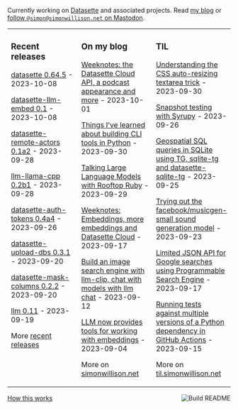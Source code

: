 Currently working on [Datasette](https://datasette.io/) and associated projects. Read [my blog](https://simonwillison.net/) or <a href="https://fedi.simonwillison.net/@simon">follow `@simon@simonwillison.net` on Mastodon</a>.

<table><tr><td valign="top" width="33%">

### Recent releases
<!-- recent_releases starts -->
[datasette 0.64.5](https://github.com/simonw/datasette/releases/tag/0.64.5) - 2023-10-08

[datasette-llm-embed 0.1](https://github.com/simonw/datasette-llm-embed/releases/tag/0.1) - 2023-10-08

[datasette-remote-actors 0.1a2](https://github.com/datasette/datasette-remote-actors/releases/tag/0.1a2) - 2023-09-28

[llm-llama-cpp 0.2b1](https://github.com/simonw/llm-llama-cpp/releases/tag/0.2b1) - 2023-09-28

[datasette-auth-tokens 0.4a4](https://github.com/simonw/datasette-auth-tokens/releases/tag/0.4a4) - 2023-09-26

[datasette-upload-dbs 0.3.1](https://github.com/simonw/datasette-upload-dbs/releases/tag/0.3.1) - 2023-09-20

[datasette-mask-columns 0.2.2](https://github.com/simonw/datasette-mask-columns/releases/tag/0.2.2) - 2023-09-20

[llm 0.11](https://github.com/simonw/llm/releases/tag/0.11) - 2023-09-19
<!-- recent_releases ends -->
More [recent releases](https://github.com/simonw/simonw/blob/main/releases.md)
</td><td valign="top" width="34%">

### On my blog
<!-- blog starts -->
[Weeknotes: the Datasette Cloud API, a podcast appearance and more](http://simonwillison.net/2023/Oct/1/datasette-cloud-api/) - 2023-10-01

[Things I've learned about building CLI tools in Python](http://simonwillison.net/2023/Sep/30/cli-tools-python/) - 2023-09-30

[Talking Large Language Models with Rooftop Ruby](http://simonwillison.net/2023/Sep/29/llms-podcast/) - 2023-09-29

[Weeknotes: Embeddings, more embeddings and Datasette Cloud](http://simonwillison.net/2023/Sep/17/weeknotes-embeddings/) - 2023-09-17

[Build an image search engine with llm-clip, chat with models with llm chat](http://simonwillison.net/2023/Sep/12/llm-clip-and-chat/) - 2023-09-12

[LLM now provides tools for working with embeddings](http://simonwillison.net/2023/Sep/4/llm-embeddings/) - 2023-09-04
<!-- blog ends -->
More on [simonwillison.net](https://simonwillison.net/)
</td><td valign="top" width="33%">

### TIL
<!-- tils starts -->
[Understanding the CSS auto-resizing textarea trick](https://til.simonwillison.net/css/resizing-textarea) - 2023-09-30

[Snapshot testing with Syrupy](https://til.simonwillison.net/pytest/syrupy) - 2023-09-26

[Geospatial SQL queries in SQLite using TG, sqlite-tg and datasette-sqlite-tg](https://til.simonwillison.net/sqlite/sqlite-tg) - 2023-09-25

[Trying out the facebook/musicgen-small sound generation model](https://til.simonwillison.net/machinelearning/musicgen) - 2023-09-23

[Limited JSON API for Google searches using Programmable Search Engine](https://til.simonwillison.net/google/json-api-programmable-search-engine) - 2023-09-17

[Running tests against multiple versions of a Python dependency in GitHub Actions](https://til.simonwillison.net/github-actions/running-tests-against-multiple-verisons-of-dependencies) - 2023-09-15
<!-- tils ends -->
More on [til.simonwillison.net](https://til.simonwillison.net/)
</td></tr></table>

<a href="https://github.com/simonw/simonw/actions"><img src="https://github.com/simonw/simonw/workflows/Build%20README/badge.svg" align="right" alt="Build README"></a> <a href="https://simonwillison.net/2020/Jul/10/self-updating-profile-readme/">How this works</a>
